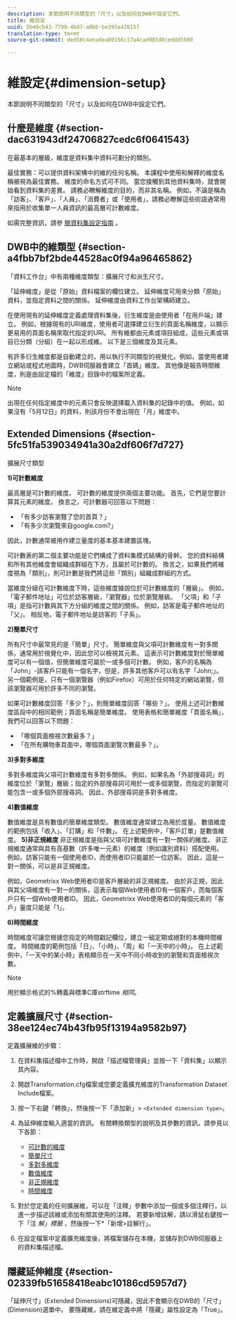```yaml
---
description: 本節說明不同類型的「尺寸」以及如何在DWB中設定它們。
title: 維設定
uuid: 5b40cb43-7790-4b87-a0bb-be395a420157
translation-type: tm+mt
source-git-commit: ded50c4eeadea80156c17a4cad985d0ceddd5500

---
```



# 維設定{#dimension-setup}

本節說明不同類型的「尺寸」以及如何在DWB中設定它們。

## 什麼是維度 {#section-dac631943df24706827cedc6f0641543}

在最基本的層級，維度是資料集中資料可劃分的類別。

最佳實務：可以提供資料架構中的維的任何名稱。 本課程中使用和解釋的維度名稱被視為最佳實務。 維度的命名方式可不同。 當您接觸到其他資料集時，就會開始看到資料集的差異。 請務必瞭解維度的目的，而非其名稱。 例如，不論是稱為「訪客」、「客戶」、「人員」、「消費者」或「使用者」，請務必瞭解這些術語通常用來指用於收集單一人員資訊的最高層可計數維度。

如需完整資訊，請參 [閱資料集設定指南](https://docs.adobe.com/content/help/en/data-workbench/using/dataset/c-dataset-constr.html) 。

## DWB中的維類型 {#section-a4fbb7bf2bde44528ac0f94a96465862}

「資料工作台」中有兩種維度類型：擴展尺寸和派生尺寸。

「延伸維度」是從「原始」資料檔案的欄位建立。 延伸維度可用來分類「原始」資料，並指定資料之間的關係。 延伸維度由資料工作台架構師建立。

在使用現有的延伸維度定義處理資料集後，衍生維度是由使用者「在用戶端」建立。 例如，根據現有的URI維度，使用者可選擇建立衍生的頁面名稱維度，以顯示更易用的頁面名稱來取代指定的URI。 所有維都由元素或項目組成，這些元素或項目已分類（分組）在一起以形成維。 以下是三個維度及其元素。

有許多衍生維度都是自動建立的，用以執行不同類型的視覺化。例如，當使用者建立網站或程式地圖時，DWB伺服器會建立「首碼」維度。 其他像是報告時間維度，則是由設定檔的「維度」目錄中的檔案所定義。

>[!NOTE]
>
>出現在任何指定維度中的元素只會反映選擇載入資料集的記錄中的值。 例如，如果沒有「5月12日」的資料，則該月份不會出現在「月」維度中。

## Extended Dimensions {#section-5fc51fa539034941a30a2df606f7d727}

擴展尺寸類型

**1)可計數維度**

最高層是可計數的維度。 可計數的維度提供兩個主要功能。 首先，它們是您要計算其元素的維度。 換言之，可計數器可回答以下問題：

* 「有多少訪客瀏覽了您的首頁？」
* 「有多少次瀏覽來自google.com?」

因此，計數通常被用作建立量度的基本基本建置區塊。

可計數表的第二個主要功能是它們構成了資料集模式結構的骨幹。 您的資料結構和所有其他維度會組織成群組在下方，且屬於可計數的。 換言之，如果我們將維度視為「類別」，則可計數是我們將這些「類別」組織成群組的方式。

當維度分組在可計數維度下時，這些維度據說位於可計數維度的「層級」。 例如，「電子郵件地址」可位於訪客層級，「瀏覽器」位於瀏覽層級。 「父項」和「子項」是指可計數與其下方分組的維度之間的關係。 例如，訪客是電子郵件地址的「父」。 相反地，電子郵件地址是訪客的「子系」。

**2)簡單尺寸**

所有尺寸中最常見的是「簡單」尺寸。 簡單維度與父項可計數維度有一對多關係，通常用於視覺化中，因此您可以檢視其元素。 這表示可計數維度對於簡單維度可以有一個值，但簡單維度可屬於一或多個可計數。 例如，客戶的名稱為「John」-該客戶只能有一個名字，但是，許多其他客戶可以有名字「John;」。 另一個範例是，只有一個瀏覽器（例如Firefox）可用於任何特定的網站瀏覽，但該瀏覽器可用於許多不同的瀏覽。

如果可計數維度回答「多少？」，則簡單維度回答「哪些？」。 使用上述可計數維度區段中的相同範例；頁面名稱是簡單維度。 使用表格和簡單維度「頁面名稱」，我們可以回答以下問題：

* 「哪個頁面檢視次數最多？」
* 「在所有購物車頁面中，哪個頁面瀏覽次數最多？」。

**3)多對多維度**

多對多維度與父項可計數維度有多對多關係。 例如，如果名為「外部搜尋詞」的維度位於「瀏覽」層級；指定的外部搜尋詞可用於一或多個瀏覽，而指定的瀏覽可能包含一或多個外部搜尋詞。 因此，外部搜尋詞是多對多維度。

**4)數值維度**

數值維度是具有數值的簡單維度類型。 數值維度通常建立為用於度量。 數值維度的範例包括「收入」、「訂購」和「件數」。 在上述範例中，「客戶訂單」是數值維度。
**5)非正規維度** 非正規維度是指與父項可計數維度有一對一關係的維度。 非正規維度通常與具有高基數（許多唯一元素）的維度（例如識別資料）搭配使用。 例如，訪客只能有一個使用者ID，而使用者ID只能屬於一位訪客。 因此，這是一對一關係，可以是非正規維度。

例如，Geometrixx Web使用者ID是客戶層級的非正規維度。 由於非正規，因此與其父項維度有一對一的關係，這表示每個Web使用者ID有一個客戶，而每個客戶只有一個Web使用者ID。 因此，Geometrixx Web使用者ID的每個元素的「客戶」量度只能是「1」。

**6)時間維度**

時間維度可讓您根據您指定的時間戳記欄位，建立一組定期或絕對的本機時間維度。 時間維度的範例包括「日」、「小時」、「周」和「一天中的小時」。 在上述範例中，「一天中的某小時」表格顯示在一天中不同小時收到的瀏覽和頁面檢視次數。

>[!NOTE]
>
>用於顯示格式的%轉義與標準C庫strftime *相同*。

## 定義擴展尺寸 {#section-38ee124ec74b43fb95f13194a9582b97}

定義擴展維的步驟：

1. 在資料集描述檔中工作時，開啟「描述檔管理員」並按一下「資料集」以顯示其內容。
1. 開啟Transformation.cfg檔案或您要定義擴充維度的Transformation Dataset Include檔案。
1. 按一下右鍵「轉換」，然後按一下「添加新」> `<Extended dimension type>`。
1. 為延伸維度輸入適當的資訊。 有關轉換類型的說明及其參數的資訊，請參見以下各節：

   * [可計數的維度](https://docs.adobe.com/content/help/en/data-workbench/using/dataset/extended-dimensions/extended-dimensions-types/c-count-dim.html)
   * [簡單尺寸](https://docs.adobe.com/content/help/en/data-workbench/using/dataset/extended-dimensions/extended-dimensions-types/c-simple-dim.html)
   * [多對多維度](https://docs.adobe.com/content/help/en/data-workbench/using/dataset/extended-dimensions/extended-dimensions-types/c-many-dim.html)
   * [數值維度](https://docs.adobe.com/content/help/en/data-workbench/using/dataset/extended-dimensions/extended-dimensions-types/c-num-dim.html)
   * [非正規維度](https://docs.adobe.com/content/help/en/data-workbench/using/dataset/extended-dimensions/extended-dimensions-types/c-denormal-dim.html)
   * [時間維度](https://docs.adobe.com/content/help/en/data-workbench/using/dataset/extended-dimensions/extended-dimensions-types/c-time-dim.html)

1. 對於您定義的任何擴展維，可以在「注釋」參數中添加一個或多個注釋行，以進一步描述該維或添加有關其使用的注釋。 若要新增註解，請以滑鼠右鍵按一下「注 *解」標籤* ，然後按一下*「新增>註解行」。

1. 在設定檔案中定義擴充維度後，將檔案儲存在本機，並儲存到DWB伺服器上的資料集描述檔。

## 隱藏延伸維度 {#section-02339fb51658418eabc10186cd5957d7}

「延伸尺寸」(Extended Dimensions)可隱藏，因此不會顯示在DWB的「尺寸」(Dimension)選單中。 要隱藏維，請在維定義中將「隱藏」屬性設定為「True」。
